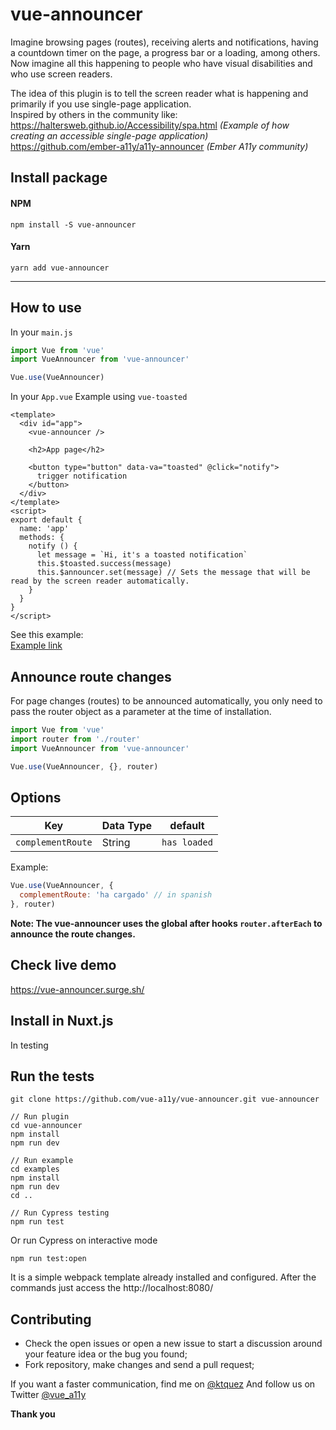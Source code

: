 # vue-announcer

Imagine browsing pages (routes), receiving alerts and notifications, having a countdown timer on the page, a progress bar or a loading, among others. Now imagine all this happening to people who have visual disabilities and who use screen readers.

The idea of this plugin is to tell the screen reader what is happening and primarily if you use single-page application.  
Inspired by others in the community like:  
https://haltersweb.github.io/Accessibility/spa.html *(Example of how creating an accessible single-page application)*  
https://github.com/ember-a11y/a11y-announcer *(Ember A11y community)*  


## Install package
#### NPM
```shell
npm install -S vue-announcer
```

#### Yarn
```shell
yarn add vue-announcer
```
---

## How to use
In your `main.js`
```javascript
import Vue from 'vue'
import VueAnnouncer from 'vue-announcer'

Vue.use(VueAnnouncer)
```

In your `App.vue`
Example using `vue-toasted`
```vue
<template>
  <div id="app">
    <vue-announcer />

    <h2>App page</h2>
    
    <button type="button" data-va="toasted" @click="notify">
      trigger notification
    </button>
  </div>
</template>
<script>
export default {
  name: 'app'
  methods: {
    notify () {
      let message = `Hi, it's a toasted notification`
      this.$toasted.success(message)
      this.$announcer.set(message) // Sets the message that will be read by the screen reader automatically.
    }
  }
}
</script>
```
See this example:   
[Example link](https://github.com/vue-a11y/vue-announcer/blob/master/example/src/pages/About.vue)

## Announce route changes
For page changes (routes) to be announced automatically, you only need to pass the router object as a parameter at the time of installation.

```javascript
import Vue from 'vue'
import router from './router'
import VueAnnouncer from 'vue-announcer'

Vue.use(VueAnnouncer, {}, router) 
```

## Options
Key                | Data Type  | default      |
------------------ | ---------- | ------------ |
`complementRoute`  | String     | `has loaded` |


Example:
```javascript
Vue.use(VueAnnouncer, {
  complementRoute: 'ha cargado' // in spanish
}, router) 
```

**Note: The vue-announcer uses the global after hooks `router.afterEach` to announce the route changes.**

## Check live demo
https://vue-announcer.surge.sh/

## Install in Nuxt.js
In testing

## Run the tests
```shell
git clone https://github.com/vue-a11y/vue-announcer.git vue-announcer

// Run plugin
cd vue-announcer
npm install
npm run dev

// Run example
cd examples
npm install
npm run dev
cd ..

// Run Cypress testing
npm run test
```

Or run Cypress on interactive mode
```shell
npm run test:open
```

It is a simple webpack template already installed and configured.
After the commands just access the http://localhost:8080/


## Contributing
- Check the open issues or open a new issue to start a discussion around your feature idea or the bug you found;
- Fork repository, make changes and send a pull request;

If you want a faster communication, find me on [@ktquez](https://twitter.com/ktquez)
And follow us on Twitter [@vue_a11y](https://twitter.com/vue_a11y)

**Thank you**
